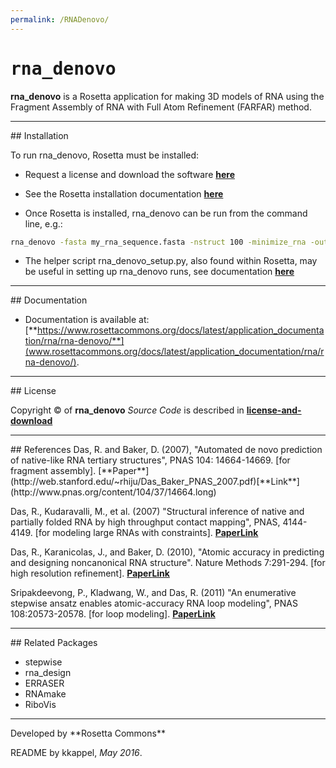 ```yaml
---
permalink: /RNADenovo/
---
```


# <samp>rna_denovo</samp>

**rna_denovo** is a Rosetta application for making 3D models of RNA using the Fragment Assembly of RNA with Full Atom Refinement (FARFAR) method.

<hr/>
## Installation

To run rna_denovo, Rosetta must be installed:

- Request a license and download the software [**here**](https://www.rosettacommons.org/software/license-and-download)

- See the Rosetta installation documentation [**here**](https://www.rosettacommons.org/docs/latest/getting_started/Getting-Started)

- Once Rosetta is installed, rna_denovo can be run from the command line, e.g.:

```bash
rna_denovo -fasta my_rna_sequence.fasta -nstruct 100 -minimize_rna -out::file::silent my_rna_structures.out
```

- The helper script rna_denovo_setup.py, also found within Rosetta, may be useful in setting up rna_denovo runs, see documentation [**here**](https://www.rosettacommons.org/docs/latest/application_documentation/rna/rna-denovo-setup)

<hr/>
## Documentation

* Documentation is available at: [**https://www.rosettacommons.org/docs/latest/application_documentation/rna/rna-denovo/**](www.rosettacommons.org/docs/latest/application_documentation/rna/rna-denovo/).

<hr/>
## License

Copyright &copy; of **rna_denovo** _Source Code_ is described in [**license-and-download**](https://www.rosettacommons.org/software/license-and-download)

<hr/>
## References
Das, R. and Baker, D. (2007), "Automated de novo prediction of native-like RNA tertiary structures", PNAS 104: 14664-14669. [for fragment assembly]. [**Paper**](http://web.stanford.edu/~rhiju/Das_Baker_PNAS_2007.pdf)[**Link**](http://www.pnas.org/content/104/37/14664.long)

Das, R., Kudaravalli, M., et al. (2007) "Structural inference of native and partially folded RNA by high throughput contact mapping", PNAS, 4144-4149. [for modeling large RNAs with constraints]. [**Paper**](http://web.stanford.edu/~rhiju/das_MOHCA08.pdf)[**Link**](http://www.pnas.org/content/105/11/4144.long)

Das, R., Karanicolas, J., and Baker, D. (2010), "Atomic accuracy in predicting and designing noncanonical RNA structure". Nature Methods 7:291-294. [for high resolution refinement]. [**Paper**](http://web.stanford.edu/~rhiju/DasKaranicolasBaker2010ALL.pdf)[**Link**](http://www.nature.com/nmeth/journal/v7/n4/abs/nmeth.1433.html)

Sripakdeevong, P., Kladwang, W., and Das, R. (2011) "An enumerative stepwise ansatz enables atomic-accuracy RNA loop modeling", PNAS 108:20573-20578. [for loop modeling]. [**Paper**](http://web.stanford.edu/~rhiju/Sripakdeevong_StepwiseAnsatz_2011.pdf)[**Link**](http://www.pnas.org/content/108/51/20573)

<hr/>
## Related Packages

* stepwise
* rna_design
* ERRASER
* RNAmake
* RiboVis


<hr/>
Developed by **Rosetta Commons**

README by kkappel, *May 2016*.

